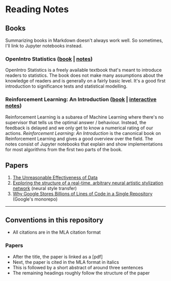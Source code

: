 # Reading Notes

## Books

Summarizing books in Markdown doesn't always work well.
So sometimes, I'll link to Jupyter notebooks instead.

### OpenIntro Statistics ([book](https://www.openintro.org/stat/) | [notes](https://github.com/florian/reading-notes/blob/master/books/1_OpenIntro-Statistics.md))

OpenIntro Statistics is a freely available textbook that's meant to introduce readers to statistics.
The book does not make many assumptions about the knowledge of readers and is generally on a fairly basic level.
It's a good first introduction to significance tests and statistical modelling.

### Reinforcement Learning: An Introduction ([book](http://incompleteideas.net/sutton/book/the-book-2nd.html) | [interactive notes](https://github.com/florian/reinforcement-learning))

Reinforcement Learning is a subarea of Machine Learning where there's no supervisor that tells us the optimal answer / behaviour. Instead, the feedback is delayed and we only get to know a numerical rating of our actions. *Reinforcement Learning: An Introduction* is the canonical book on Reinforcement Learning and gives a good overview over the field. The notes consist of Jupyter notebooks that explain and show implementations for most algorithms from the first two parts of the book.

## Papers

1. [The Unreasonable Effectiveness of Data](papers/1_The_Unreasonable_Effectiveness_of_Data.md)
2. [Exploring the structure of a real-time, arbitrary neural artistic stylization network](papers/2_Arbitrary_Neural_Style_Transfer.md) (neural style transfer)
3. [Why Google Stores Billions of Lines of Code in a Single Repository](papers/3_Why_Google_Stores_Billions_of_Lines_of_Code_in_a_Single_Repository.md) (Google's monorepo)

---

## Conventions in this repository

- All citations are in the MLA citation format 

### Papers

- After the title, the paper is linked as a [pdf]
- Next, the paper is cited in the MLA format in italics
- This is followed by a short abstract of around three sentences
- The remaining headings roughly follow the structure of the paper
